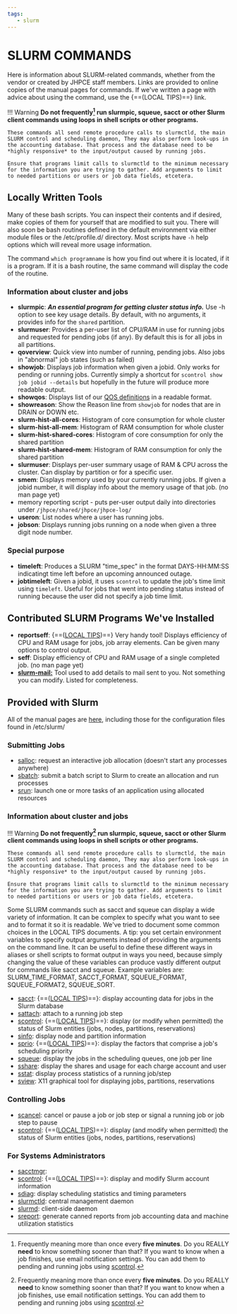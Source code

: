 ```yaml
---
tags:
   - slurm
---
```

# SLURM COMMANDS
Here is information about SLURM-related commands, whether from the vendor or created by JHPCE staff members. Links are provided to online copies of the manual pages for commands. If we've
written a page with advice about using the command, use the {==(LOCAL TIPS)==} link.

!!! Warning
    **Do not frequently[^1] run slurmpic, squeue, sacct or other Slurm client commands using loops in shell scripts or other programs.** 

    These commands all send remote procedure calls to slurmctld, the main SLURM control and scheduling daemon, They may also perform look-ups in the accounting database. That process and the database need to be *highly responsive* to the input/output caused by running jobs.

    Ensure that programs limit calls to slurmctld to the minimum necessary for the information you are trying to gather. Add arguments to limit to needed partitions or users or job data fields, etcetera.

[^1]: Frequently meaning more than once every **five minutes**. Do you REALLY **need** to know something sooner than that? If you want to know when a job finishes, use email notification settings. You can add them to pending and running jobs using [scontrol](../slurm/tips-scontrol.md).

## Locally Written Tools

Many of these bash scripts. You can inspect their contents and if desired, make copies of them for yourself that are modified to suit you. There will also soon be bash routines defined in the default environment via either module files or the /etc/profile.d/ directory.  Most scripts have `-h` help options which will reveal more usage information.

The command `which programname` is how you find out where it is located, if it is a program. If it is a bash routine, the same command will display the code of the routine. 

### Information about cluster and jobs

* **slurmpic**: ***An essential program for getting cluster status info.*** Use -h option to see key usage details. By default, with no arguments, it provides info for the `shared` partition.
* **slurmuser**: Provides a per-user list of CPU/RAM in use for running jobs and requested for pending jobs (if any). By default this is for all jobs in all partitions.
* **qoverview**: Quick view into number of running, pending jobs. Also jobs in "abnormal" job states (such as failed)
* **showjob**: Displays job information when given a jobid. Only works for pending or running jobs. Currently simply a shortcut for `scontrol show job jobid --details` but hopefully in the future will produce more readable output.
* **showqos**: Displays list of our [QOS definitions](../slurm/qos.md) in a readable format.
* **showreason**: Show the Reason line from `showjob` for nodes that are in DRAIN or DOWN etc.
* **slurm-hist-all-cores**: Histogram of core consumption for whole cluster
* **slurm-hist-all-mem**: Histogram of RAM consumption for whole cluster
* **slurm-hist-shared-cores**: Histogram of core consumption for only the shared partition
* **slurm-hist-shared-mem**: Histogram of RAM consumption for only the shared partition
* **slurmuser**: Displays per-user summary usage of RAM & CPU across the cluster. Can display by partition or for a specific user.
* **smem**: Displays memory used by your currently running jobs. If given a jobid number, it will display info about the memory usage of that job. (no man page yet)
* memory reporting script - puts per-user output daily into directories under `/jhpce/shared/jhpce/jhpce-log/`
* **useron**: List nodes where a user has running jobs.
* **jobson**: Displays running jobs running on a node when given a three digit node number.

### Special purpose

* **timeleft**: Produces a SLURM "time_spec" in the format DAYS-HH:MM:SS indicatingt time left before an upcoming announced outage.
* **jobtimeleft**: Given a jobid, it uses `scontrol` to update the job's time limit using `timeleft`. Useful for jobs that went into pending status instead of running because the user did not specify a job time limit.
 
## Contributed SLURM Programs We've Installed

* **reportseff**: {==([LOCAL TIPS](tips-reportseff.md))==} Very handy tool! Displays efficiency of CPU and RAM usage for jobs, job array elements. Can be given many options to control output.
* **seff**: Display efficiency of CPU and RAM usage of a single completed job. (no man page yet)
* **[slurm-mail:](https://github.com/neilmunday/slurm-mail)** Tool used to add details to mail sent to you. Not something you can modify. Listed for completeness.

## Provided with Slurm

All of the manual pages are [here](https://slurm.schedmd.com/archive/slurm-22.05.9/man_index.html), including those for the configuration files found in /etc/slurm/

### Submitting Jobs

* [salloc](https://slurm.schedmd.com/archive/slurm-22.05.9/salloc.html): request an interactive job allocation (doesn't start any processes anywhere)
* [sbatch](https://slurm.schedmd.com/archive/slurm-22.05.9/sbatch.html): submit a batch script to Slurm to create an allocation and run processes
* [srun](https://slurm.schedmd.com/archive/slurm-22.05.9/srun.html): launch one or more tasks of an application using allocated resources

### Information about cluster and jobs
!!! Warning
    **Do not frequently[^1] run slurmpic, squeue, sacct or other Slurm client commands using loops in shell scripts or other programs.** 

    These commands all send remote procedure calls to slurmctld, the main SLURM control and scheduling daemon, They may also perform look-ups in the accounting database. That process and the database need to be *highly responsive* to the input/output caused by running jobs.

    Ensure that programs limit calls to slurmctld to the minimum necessary for the information you are trying to gather. Add arguments to limit to needed partitions or users or job data fields, etcetera.

[^1]: Frequently meaning more than once every **five minutes**. Do you REALLY **need** to know something sooner than that? If you want to know when a job starts, fails, or finishes, use email notification settings. You can add them to pending and running jobs using [scontrol](../slurm/tips-scontrol.md). (See sbatch manual page for possible mail types.)

Some SLURM commands such as sacct and squeue can display a wide variety of information. It can be complex to specify what you want to see and to format it so it is readable. We've tried to document some common choices in the LOCAL TIPS documents. A tip: you  set certain environment variables to specify output arguments instead of providing the arguments on the command line. It can be useful to define these different ways in aliases or shell scripts to format output in ways you need, because simply changing the value of these variables can produce vastly different output for commands like sacct and squeue. Example variables are: SLURM_TIME_FORMAT, SACCT_FORMAT, SQUEUE_FORMAT, SQUEUE_FORMAT2, SQUEUE_SORT. 

* [sacct](https://slurm.schedmd.com/archive/slurm-22.05.9/sacct.html): {==([LOCAL TIPS](tips-sacct.md))==}: display accounting data for jobs in the Slurm database
* [sattach](https://slurm.schedmd.com/archive/slurm-22.05.9/sattach.html): attach to a running job step
* [scontrol](https://slurm.schedmd.com/archive/slurm-22.05.9/scontrol.html): {==([LOCAL TIPS](tips-scontrol.md))==}: display (or modify when permitted) the status of Slurm entities (jobs, nodes, partitions, reservations)
* [sinfo](https://slurm.schedmd.com/archive/slurm-22.05.9/sinfo.html): display node and partition information
* [sprio](https://slurm.schedmd.com/archive/slurm-22.05.9/sprio.html): {==([LOCAL TIPS](whenstart.md/#priority))==}: display the factors that comprise a job's scheduling priority
* [squeue](https://slurm.schedmd.com/archive/slurm-22.05.9/squeue.html): display the jobs in the scheduling queues, one job per line
* [sshare](https://slurm.schedmd.com/archive/slurm-22.05.9/sshare.html): display the shares and usage for each charge account and user
* [sstat](https://slurm.schedmd.com/archive/slurm-22.05.9/sstat.html): display process statistics of a running job/step
* [sview](https://slurm.schedmd.com/archive/slurm-22.05.9/sview.html): X11 graphical tool for displaying jobs, partitions, reservations


### Controlling Jobs
* [scancel](https://slurm.schedmd.com/archive/slurm-22.05.9/scancel.html): cancel or pause a job or job step or signal a running job or job step to pause
* [scontrol](https://slurm.schedmd.com/archive/slurm-22.05.9/scontrol.html): {==([LOCAL TIPS](tips-scontrol.md))==}: display (and modify when permitted) the status of Slurm entities (jobs, nodes, partitions, reservations)

### For Systems Administrators
* [sacctmgr](https://slurm.schedmd.com/archive/slurm-22.05.9/sacct.html):
* [scontrol](https://slurm.schedmd.com/archive/slurm-22.05.9/scontrol.html): {==([LOCAL TIPS](tips-sacctmgr.md))==}: display and modify Slurm account information
* [sdiag](https://slurm.schedmd.com/archive/slurm-22.05.9/sdiag.html): display scheduling statistics and timing parameters
* [slurmctld](https://slurm.schedmd.com/archive/slurm-22.05.9/slurmctld.html): central management daemon
* [slurmd](https://slurm.schedmd.com/archive/slurm-22.05.9/slurmd.html): client-side daemon
* [sreport](https://slurm.schedmd.com/archive/slurm-22.05.9/sreport.html): generate canned reports from job accounting data and machine utilization statistics


